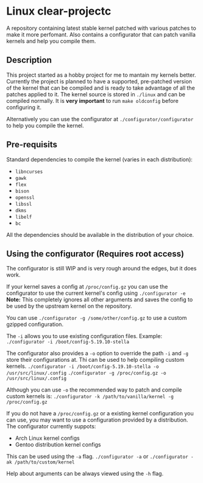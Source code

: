 # Linux clear-projectc
A repository containing latest stable kernel patched with various patches to make it more perfomant.
Also contains a configurator that can patch vanilla kernels and help you compile them.

## Description
This project started as a hobby project for me to mantain my kernels better.
Currently the project is planned to have a supported, pre-patched version of the kernel that can be compiled and is
ready to take advantage of all the patches applied to it. The kernel source is stored in `./linux` and can be compiled normally.
It is **very important** to run `make oldconfig` before configuring it. 

Alternatively you can use the configurator at `./configurator/configurator` to help you compile the kernel.


## Pre-requisits
Standard dependencies to compile the kernel (varies in each distribution):
* `libncurses` 
* `gawk`
* `flex`
* `bison`
* `openssl`
* `libssl`
* `dkms`
* `libelf`
* `bc`

All the dependencies should be available in the distribution of your choice.

## Using the configurator (Requires root access)

The configurator is still WIP and is very rough around the edges, but it does work. 

If your kernel saves a config at `/proc/config.gz` you can use the configurator to use the current kernel's config using 
`./configurator -e`
**Note:** This completely ignores all other arguments and saves the config to be used by the upstream kernel on the repository.

You can use `./configurator -g /some/other/config.gz` to use a custom gzipped configuration. 

The `-i` allows you to use existing configuration files. Example: 
`./configurator -i /boot/config-5.19.10-stella`

The configurator also provides a `-o` option to override the path `-i` and `-g` store their configurations at. Thi can be used to
help compiling custom kernels.
`./configurator -i /boot/config-5.19.10-stella -o /usr/src/linux/.config`
`./configurator -g /proc/config.gz -o /usr/src/linux/.config`

Although you can use `-o` the recommended way to patch and compile custom kernels is:
`./configurator -k /path/to/vanilla/kernel -g /proc/config.gz`

If you do not have a `/proc/config.gz` or a existing kernel configuration you can use, you may want to use a configuration provided by a distribution. 
The configurator currently suppots:
* Arch Linux kernel configs 
* Gentoo distribution kernel configs 

This can be used using the `-a` flag.
`./configurator -a` or `./configurator -ak /path/to/custom/kernel`

Help about arguments can be always viewed using the `-h` flag.

